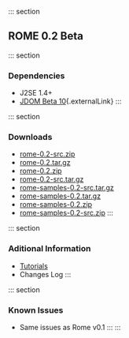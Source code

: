 ::: section
## ROME 0.2 Beta

::: section
### Dependencies

-   J2SE 1.4+
-   [JDOM Beta 10](http://www.jdom.org/){.externalLink}
:::

::: section
### Downloads

-   [rome-0.2-src.zip](./rome-0.2-src.zip)
-   [rome-0.2.tar.gz](./rome-0.2.tar.gz)
-   [rome-0.2.zip](./rome-0.2.zip)
-   [rome-0.2-src.tar.gz](./rome-0.2-src.tar.gz)
-   [rome-samples-0.2-src.tar.gz](./rome-samples-0.2-src.tar.gz)
-   [rome-samples-0.2.tar.gz](./rome-samples-0.2.tar.gz)
-   [rome-samples-0.2.zip](./rome-samples-0.2.zip)
-   [rome-samples-0.2-src.zip](./rome-samples-0.2-src.zip)
:::

::: section
### Aditional Information

-   [Tutorials](./RomeV0.2Tutorials/index.html)
-   Changes Log
:::

::: section
### Known Issues

-   Same issues as Rome v0.1
:::
:::
